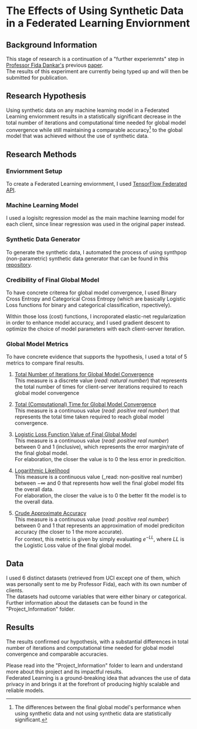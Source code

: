 
# The Effects of Using Synthetic Data in a Federated Learning Enviornment 

## Background Information

This stage of research is a continuation of a "further experiemnts" step in [Professor Fida Dankar's](https://scholar.google.ae/citations?user=JvxSJRwAAAAJ&hl=en) previous [paper](https://ieeexplore.ieee.org/document/10068615). <br /> 
The results of this experiment are currently being typed up and will then be submitted for publication.

## Research Hypothesis 

Using synthetic data on any machine learning model in a Federated Learning enviornment results in a statistically significant decrease in the total number of iterations and computational time needed for global model convergence while still maintaining a comparable accuracy[^1] to the global model that was achieved without the use of synthetic data. 

[^1]: The differences between the final global model's performance when using synthetic data and not using synthetic data are statistically significant.

## Research Methods

### Enviornment Setup
To create a Federated Learning enviornment, I used [TensorFlow Federated API](https://www.tensorflow.org/federated/api_docs/python/tff).

### Machine Learning Model 
I used a logisitc regression model as the main machine learning model for each client, since linear regression was used in the original paper instead. <br />

### Synthetic Data Generator
To generate the synthetic data, I automated the process of using synthpop (non-parametric) synthetic data generator that can be found in this [repository](https://github.com/hazy/synthpop).

### Credibility of Final Global Model 
To have concrete criterea for global model convergence, I used Binary Cross Entropy and Categorical Cross Entropy (which are basically Logistic Loss functions for binary and categorical classification, rspectively). <br />

Within those loss (cost) functions, I incroporated elastic-net regularization in order to enhance model accuracy, and I used gradient descent to optimize the choice of model parameters with each client-server iteration. <br />

### Global Model Metrics 
To have concrete evidence that supports the hypothesis, I used a total of 5 metrics to compare final results.

1. <ins> Total Number of Iterations for Global Model Convergence </ins> <br />
This measure is a discrete value (_read: natural number_) that represents the total number of times for client-server iterations required to reach global model convergence 

2. <ins> Total (Computational) Time for Global Model Convergence </ins> <br />
This measure is a continuous value (_read: positive real number_) that represents the total time taken required to reach global model convergence.

3. <ins> Logistic Loss Function Value of Final Global Model </ins> <br />
This measure is a continuous value (_read: positive real number_) between 0 and 1 (inclusive), which represents the error margin/rate of the final global model. <br />
For elaboration, the closer the value is to 0 the less error in predicition.

4. <ins> Logarithmic Likelihood </ins> <br />
This measure is a continuous value (_read: non-positive real number) between $-\infty$ and 0 that represents how well the final globel model fits the overall data. <br />
For elaboration, the closer the value is to 0 the better fit the model is to the overall data.

5. <ins> Crude Approximate Accuracy </ins> <br />
This measure is a continuous value (_read: positive real number_) between 0 and 1 that represents an approximation of model prediciton accuracy (the closer to 1 the more accurate). <br />
For context, this metric is given by simply evaluating $e^{-LL}$, where $LL$ is the Logistic Loss value of the final global model.

## Data
I used 6 distinct datasets (retrieved from UCI except one of them, which was personally sent to me by Professor Fida), each with its own number of clients. <br />
The datasets had outcome variables that were either binary or categorical. <br />
Further information about the datasets can be found in the "Project_Information" folder.

## Results
The results confirmed our hypothesis, with a substantial differences in total number of iterations and computational time needed for global model convergence and comparable accuracies.

Please read into the "Project_Information" folder to learn and understand more about this project and its impactful results. <br />
Federated Learning is a ground-breaking idea that advances the use of data privacy in and brings it at the forefront of producing highly scalable and reliable models.
